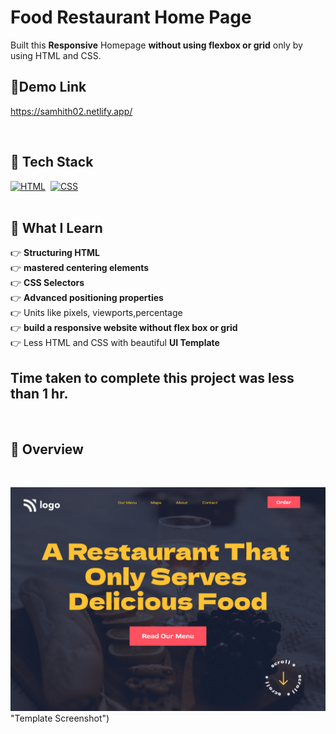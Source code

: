# Food Restaurant Home Page

Built this **Responsive** Homepage **without using flexbox or grid** only by using HTML and CSS. 
<br>
## 🔗Demo Link
https://samhith02.netlify.app/


<br>


## 📌 Tech Stack

[![HTML](https://img.shields.io/badge/html5%20-%23E34F26.svg?&style=for-the-badge&logo=html5&logoColor=white)](https://github.com/pk170970)&nbsp;
[![CSS](https://img.shields.io/badge/css3%20-%231572B6.svg?&style=for-the-badge&logo=css3&logoColor=white)](https://github.com/pk170970)&nbsp;
<br>
<br>



## 📌 What I Learn


  👉 **Structuring HTML**  <br>
  👉 **mastered centering elements** <br>
  👉 **CSS Selectors**  <br> 
  👉 **Advanced positioning properties** <br>
  👉 Units like pixels, viewports,percentage  <br>
  👉 **build a responsive website without flex box or grid** <br>
  👉 Less HTML and CSS with beautiful **UI Template** <br>


## Time taken to complete this project was less than **1 hr**.
<br>

## 📌 Overview

<br>

![Screenshot](./preview2.png) "Template Screenshot")
